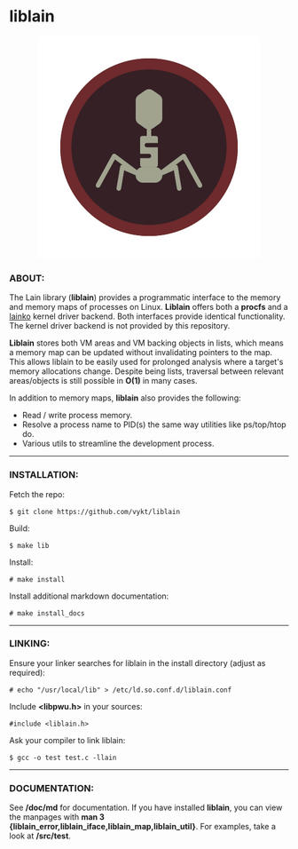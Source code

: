 # liblain

<p align="center">
    <img src="liblain.png">
</p>

### ABOUT:

The Lain library (<b>liblain</b>) provides a programmatic interface to the memory and memory maps of processes on Linux. <b>Liblain</b> offers both a <b>procfs</b> and a [lainko](https://github.com/vykt/lainko) kernel driver backend. Both interfaces provide identical functionality. The kernel driver backend is not provided by this repository.

<b>Liblain</b> stores both VM areas and VM backing objects in lists, which means a memory map can be updated without invalidating pointers to the map. This allows liblain to be easily used for prolonged analysis where a target's memory allocations change. Despite being lists, traversal between relevant areas/objects is still possible in <b>O(1)</b> in many cases.

In addition to memory maps, <b>liblain</b> also provides the following:

- Read / write process memory.
- Resolve a process name to PID(s) the same way utilities like ps/top/htop do.
- Various utils to streamline the development process.

---

### INSTALLATION:

Fetch the repo:
```
$ git clone https://github.com/vykt/liblain
```

Build:
```
$ make lib
```

Install:
```
# make install
```

Install additional markdown documentation:
```
# make install_docs
```

---

### LINKING:

Ensure your linker searches for liblain in the install directory (adjust as required):
```
# echo "/usr/local/lib" > /etc/ld.so.conf.d/liblain.conf
```

Include <b>\<libpwu.h\></b> in your sources:
```
#include <liblain.h>
```

Ask your compiler to link liblain:
```
$ gcc -o test test.c -llain
```

---

### DOCUMENTATION:

See <b>/doc/md</b> for documentation. If you have installed <b>liblain</b>, you can view the manpages with <b>man 3 {liblain_error,liblain_iface,liblain_map,liblain_util}</b>. For examples, take a look at <b>/src/test</b>.
